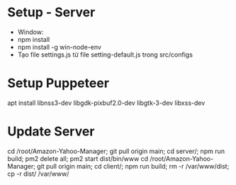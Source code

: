 # Setup - Server
- Window:
- npm install
- npm install -g win-node-env
- Tạo file settings.js từ file setting-default.js trong src/configs
# Setup Puppeteer
apt install libnss3-dev libgdk-pixbuf2.0-dev libgtk-3-dev libxss-dev

# Update Server
cd /root/Amazon-Yahoo-Manager; git pull origin main; cd server/; npm run build; pm2 delete all; pm2 start dist/bin/www
cd /root/Amazon-Yahoo-Manager; git pull origin main; cd client/; npm run build; rm -r /var/www/dist; cp -r dist/ /var/www/

